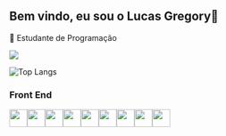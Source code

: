 ## Bem vindo, eu sou o Lucas Gregory👋

🔭 Estudante de Programação

<picture>
  <source
    srcset="https://github-readme-stats.vercel.app/api?username=oLucasGregory&show_icons=true&theme=dark"
    media="(prefers-color-scheme: dark)"
  />
  <source
    srcset="https://github-readme-stats.vercel.app/api?username=oLucasGregory&show_icons=true"
    media="(prefers-color-scheme: light), (prefers-color-scheme: no-preference)"
  />
  <img src="https://github-readme-stats.vercel.app/api?username=oLucasGregory&show_icons=true" />
</picture>

![Top Langs](https://github-readme-stats.vercel.app/api/top-langs/?username=oLucasGregory&layout=compact)

<h3>Front End</h3>
<div style="display: flex;">
  <img style="width: 32px;" src="https://cdn.jsdelivr.net/gh/devicons/devicon@latest/icons/react/react-original.svg" />
  <img  style="width: 32px;" src="https://cdn.jsdelivr.net/gh/devicons/devicon@latest/icons/javascript/javascript-original.svg" />
  <img style="width: 32px;" src="https://cdn.jsdelivr.net/gh/devicons/devicon@latest/icons/html5/html5-original.svg" />
  <img style="width: 32px;" src="https://cdn.jsdelivr.net/gh/devicons/devicon@latest/icons/css3/css3-original.svg" />
  <img style="width: 32px;" src="https://cdn.jsdelivr.net/gh/devicons/devicon@latest/icons/less/less-plain-wordmark.svg" />
  <img style="width: 32px;" src="https://cdn.jsdelivr.net/gh/devicons/devicon@latest/icons/sass/sass-original.svg" />
  <img style="width: 32px;" src="https://cdn.jsdelivr.net/gh/devicons/devicon@latest/icons/gulp/gulp-plain.svg" />
  <img style="width: 32px;" src="https://cdn.jsdelivr.net/gh/devicons/devicon@latest/icons/jquery/jquery-original.svg" />
  <img style="width: 32px;" src="https://cdn.jsdelivr.net/gh/devicons/devicon@latest/icons/bootstrap/bootstrap-original.svg" />         
</div>

          


        
          


            
          



<!--
**oLucasGregory/oLucasGregory** is a ✨ _special_ ✨ repository because its `README.md` (this file) appears on your GitHub profile.

Here are some ideas to get you started:

- 🔭 I’m currently working on ...
- 🌱 I’m currently learning ...
- 👯 I’m looking to collaborate on ...
- 🤔 I’m looking for help with ...
- 💬 Ask me about ...
- 📫 How to reach me: ...
- 😄 Pronouns: ...
- ⚡ Fun fact: ...
-->
